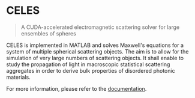 # CELES
> A CUDA-accelerated electromagnetic scattering solver for large ensembles of
spheres

CELES is implemented in MATLAB and solves Maxwell's equations for a system of
multiple spherical scattering objects. The aim is to allow for the simulation of
very large numbers of scattering objects. It shall enable to study the
propagation of light in macroscopic statistical scattering aggregates in order
to derive bulk properties of disordered photonic materials.

For more information, please refer to the
[documentation](https://disordered-photonics.github.io/celes/).